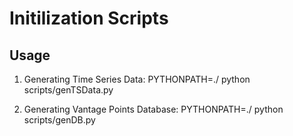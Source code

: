 # Initilization Scripts

## Usage

1. Generating Time Series Data: PYTHONPATH=./ python scripts/genTSData.py

2. Generating Vantage Points Database: PYTHONPATH=./ python scripts/genDB.py